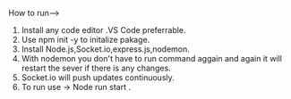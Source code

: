 How to run-->
1) Install any code editor .VS Code preferrable.
2) Use npm init -y to initalize pakage.
3) Install Node.js,Socket.io,express.js,nodemon.
4) With nodemon you don't have to run command aggain and again it will restart the sever if there is any changes.
5) Socket.io will push updates continuously.
6) To run use -> Node run start .
